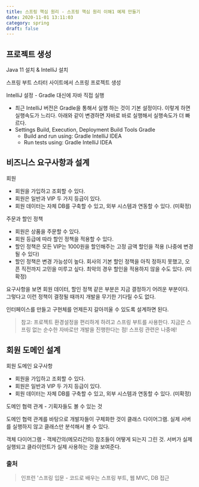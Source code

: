 ```yaml
---
title: 스프링 핵심 원리 - 스프링 핵심 원리 이해1 예제 만들기
date: 2020-11-01 13:11:03
category: spring
draft: false
---
```


## 프로젝트 생성

Java 11 설치 & IntelliJ 설치

스프링 부트 스타터 사이트에서 스프링 프로젝트 생성

IntelliJ 설정 - Gradle 대신에 자바 직접 실행

- 최근 IntelliJ 버전은 Gradle을 통해서 실행 하는 것이 기본 설정이다. 이렇게 하면 실행속도가 느리다. 아래와 같이 변경하면 자바로 바로 실행해서 실행속도가 더 빠르다.
- Settings Build, Execution, Deployment Build Tools Gradle
  - Build and run using: Gradle IntelliJ IDEA
  - Run tests using: Gradle IntelliJ IDEA


## 비즈니스 요구사항과 설계

회원
- 회원을 가입하고 조회할 수 있다.
- 회원은 일반과 VIP 두 가지 등급이 있다.
- 회원 데이터는 자체 DB를 구축할 수 있고, 외부 시스템과 연동할 수 있다. (미확정)

주문과 할인 정책
- 회원은 상품을 주문할 수 있다.
- 회원 등급에 따라 할인 정책을 적용할 수 있다.
- 할인 정책은 모든 VIP는 1000원을 할인해주는 고정 금액 할인을 적용 (나중에 변경될 수 있다)
- 할인 정책은 변경 가능성이 높다. 회사의 기본 할인 정책을 아직 정하지 못했고, 오픈 직전까지 고민을 미루고 싶다. 최악의 경우 할인을 적용하지 않을 수도 있다. (미확정)

요구사항을 보면 회원 데이터, 할인 정책 같은 부분은 지금 결정하기 어려운 부분이다. 그렇다고 이런 정책이 결정될 때까지 개발을 무기한 기다릴 수도 없다.

인터페이스를 만들고 구현체를 언제든지 갈아끼울 수 있도록 설계하면 된다.

> 참고: 프로젝트 환경설정을 편리하게 하려고 스프링 부트를 사용한다. 지금은 스프링 없는 순수한 자바로만 개발을 진행한다는 점! 스프링 관련은 나중에!


## 회원 도메인 설계

회원 도메인 요구사항
- 회원을 가입하고 조회할 수 있다.
- 회원은 일반과 VIP 두 가지 등급이 있다.
- 회원 데이터는 자체 DB를 구축할 수 있고, 외부 시스템과 연동할 수 있다. (미확정)

도메인 협력 관계 - 기획자들도 볼 수 있는 것

도메인 협력 관계를 바탕으로 개발자들이 구체화한 것이 클래스 다이어그램. 실제 서버를 실행하지 않고 클래스만 분석해서 볼 수 있다.

객체 다이어그램 - 객체간의(메모리간의) 참조들이 어떻게 되는지 그린 것. 서버가 실제 실행되고 클라이언트가 실제 사용하는 것을 보여준다.


### 출처

> 인프런 '스프링 입문 - 코드로 배우는 스프링 부트, 웹 MVC, DB 접근